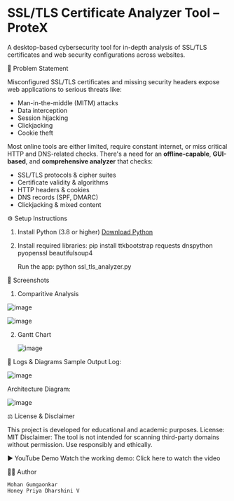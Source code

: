 # SSL/TLS Certificate Analyzer Tool – ProteX

A desktop-based cybersecurity tool for in-depth analysis of SSL/TLS certificates and web security configurations across websites.

🛑 Problem Statement

Misconfigured SSL/TLS certificates and missing security headers expose web applications to serious threats like:
- Man-in-the-middle (MITM) attacks
- Data interception
- Session hijacking
- Clickjacking
- Cookie theft

Most online tools are either limited, require constant internet, or miss critical HTTP and DNS-related checks. There's a need for an **offline-capable**, **GUI-based**, and **comprehensive analyzer** that checks:
- SSL/TLS protocols & cipher suites
- Certificate validity & algorithms
- HTTP headers & cookies
- DNS records (SPF, DMARC)
- Clickjacking & mixed content

⚙️ Setup Instructions

1. Install Python (3.8 or higher)
   [Download Python](https://www.python.org/downloads/)

2. Install required libraries:
   pip install ttkbootstrap requests dnspython pyopenssl beautifulsoup4
   
    Run the app:
    python ssl_tls_analyzer.py

📸 Screenshots
1. Comparitive Analysis
   
![image](https://github.com/user-attachments/assets/d03124b0-2e96-495d-99f4-0e4fb8067c4e)

![image](https://github.com/user-attachments/assets/648a870a-9621-409a-9c96-f9310507e514)


2. Gantt Chart
   
   ![image](https://github.com/user-attachments/assets/55753161-4df9-4d1f-bf46-4f4e23ce0cfb)


📜 Logs & Diagrams
Sample Output Log:

![image](https://github.com/user-attachments/assets/cf397e8d-25a1-423a-9251-eb1a4f82f573)



Architecture Diagram:

![image](https://github.com/user-attachments/assets/451891d7-d805-48e7-8fd4-e73793756917)


⚖️ License & Disclaimer

This project is developed for educational and academic purposes.
License: MIT
Disclaimer: The tool is not intended for scanning third-party domains without permission. Use responsibly and ethically.

▶️ YouTube Demo
Watch the working demo:
Click here to watch the video

👨‍💻 Author

    Mohan Gumgaonkar
    Honey Priya Dharshini V

